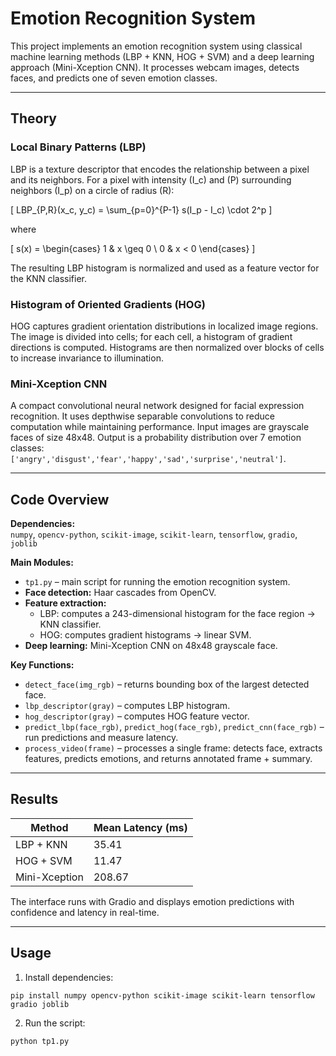 # Emotion Recognition System

This project implements an emotion recognition system using classical machine learning methods (LBP + KNN, HOG + SVM) and a deep learning approach (Mini-Xception CNN). It processes webcam images, detects faces, and predicts one of seven emotion classes.

---

## Theory

### Local Binary Patterns (LBP)
LBP is a texture descriptor that encodes the relationship between a pixel and its neighbors. For a pixel with intensity \(I_c\) and \(P\) surrounding neighbors \(I_p\) on a circle of radius \(R\):

\[
LBP_{P,R}(x_c, y_c) = \sum_{p=0}^{P-1} s(I_p - I_c) \cdot 2^p
\]

where  

\[
s(x) =
\begin{cases} 
1 & x \geq 0 \\
0 & x < 0
\end{cases}
\]

The resulting LBP histogram is normalized and used as a feature vector for the KNN classifier.

### Histogram of Oriented Gradients (HOG)
HOG captures gradient orientation distributions in localized image regions. The image is divided into cells; for each cell, a histogram of gradient directions is computed. Histograms are then normalized over blocks of cells to increase invariance to illumination.

### Mini-Xception CNN
A compact convolutional neural network designed for facial expression recognition. It uses depthwise separable convolutions to reduce computation while maintaining performance. Input images are grayscale faces of size 48x48. Output is a probability distribution over 7 emotion classes:  
`['angry','disgust','fear','happy','sad','surprise','neutral']`.

---

## Code Overview

**Dependencies:**  
`numpy`, `opencv-python`, `scikit-image`, `scikit-learn`, `tensorflow`, `gradio`, `joblib`

**Main Modules:**  
- `tp1.py` – main script for running the emotion recognition system.  
- **Face detection:** Haar cascades from OpenCV.  
- **Feature extraction:**
  - LBP: computes a 243-dimensional histogram for the face region → KNN classifier.
  - HOG: computes gradient histograms → linear SVM.  
- **Deep learning:** Mini-Xception CNN on 48x48 grayscale face.  

**Key Functions:**  
- `detect_face(img_rgb)` – returns bounding box of the largest detected face.  
- `lbp_descriptor(gray)` – computes LBP histogram.  
- `hog_descriptor(gray)` – computes HOG feature vector.  
- `predict_lbp(face_rgb)`, `predict_hog(face_rgb)`, `predict_cnn(face_rgb)` – run predictions and measure latency.  
- `process_video(frame)` – processes a single frame: detects face, extracts features, predicts emotions, and returns annotated frame + summary.

---

## Results

| Method      | Mean Latency (ms) |
|------------|-----------------|
| LBP + KNN  | 35.41           |
| HOG + SVM  | 11.47           |
| Mini-Xception | 208.67       |

The interface runs with Gradio and displays emotion predictions with confidence and latency in real-time.

---

## Usage

1. Install dependencies:  
```
pip install numpy opencv-python scikit-image scikit-learn tensorflow gradio joblib
```
2. Run the script:
```
python tp1.py
```
